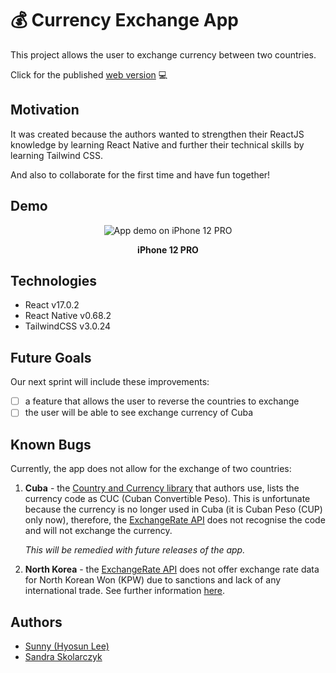 # 💰 Currency Exchange App

This project allows the user to exchange currency between two countries.

Click for the published [web version](https://currency-exchanger-app.netlify.app/) 💻

## Motivation

It was created because the authors wanted to strengthen their ReactJS knowledge by learning React Native and further their technical skills by learning Tailwind CSS.

And also to collaborate for the first time and have fun together!

## Demo

<div align="center">
<img src="https://user-images.githubusercontent.com/93612381/169525343-776fad4c-6c34-4b78-94c7-5b9ade4d424c.gif" alt="App demo on iPhone 12 PRO" />

<p style="font-weight: bold">iPhone 12 PRO</p>
</div>

## Technologies

- React v17.0.2
- React Native v0.68.2
- TailwindCSS v3.0.24

## Future Goals

Our next sprint will include these improvements:

- [ ] a feature that allows the user to reverse the countries to exchange
- [ ] the user will be able to see exchange currency of Cuba

## Known Bugs

Currently, the app does not allow for the exchange of two countries:

1. **Cuba** - the [Country and Currency library](https://github.com/work-mate/country-and-currency-ts) that authors use, lists the currency code as CUC (Cuban Convertible Peso). This is unfortunate because the currency is no longer used in Cuba (it is Cuban Peso (CUP) only now), therefore, the [ExchangeRate API](https://www.exchangerate-api.com) does not recognise the code and will not exchange the currency.

   _This will be remedied with future releases of the app._

2. **North Korea** - the [ExchangeRate API](https://www.exchangerate-api.com) does not offer exchange rate data for North Korean Won (KPW) due to sanctions and lack of any international trade. See further information [here](https://www.exchangerate-api.com/docs/supported-currencies).

## Authors

- [Sunny (Hyosun Lee)](https://github.com/Hyosssssun)
- [Sandra Skolarczyk](https://github.com/sandiskolarczyk)
